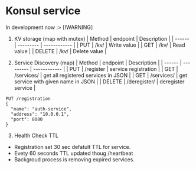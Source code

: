 # Konsul service

In development now :> [!WARNING]

1. KV storage (map with mutex)
| Method | endpoint  | Description  |
| ------ | --------- | ------------ |
| PUT    | /kv/<key> | Write value  |
| GET    | /kv/<key> | Read value   |
| DELETE | /kv/<key> | Delete value |

2. Service Discovery (map)
| Method | endpoint  | Description                                |
| ------ | --------- | ------------                               |
| PUT    | /register | service registration                       |
| GET    | /services/ | get all registered services in JSON       |
| GET    | /services/<name> | get service with given name in JSON |
| DELETE | /deregister/<name> | deregister service                |

```
PUT /registration
{
  "name": "auth-service",
  "address": "10.0.0.1",
  "port": 8080
}
```

3. Health Check TTL

- Registration set 30 sec defatult TTL for service.
- Evety 60 seconds TTL updated thoug /heartbeat
- Backgroud process is removing expired services.
